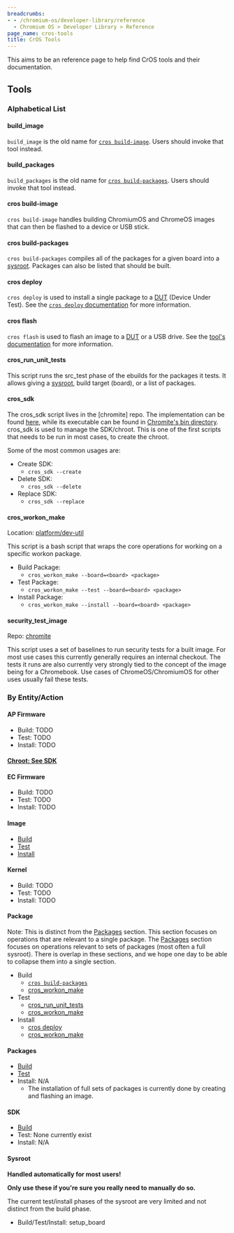 ```yaml
---
breadcrumbs:
- - /chromium-os/developer-library/reference
  - Chromium OS > Developer Library > Reference
page_name: cros-tools
title: CrOS Tools
---
```


This aims to be an reference page to help find CrOS tools and their documentation.

## Tools

### Alphabetical List

#### build_image

`build_image` is the old name for [`cros build-image`](#cros-build-image).
Users should invoke that tool instead.

#### build_packages

`build_packages` is the old name for
[`cros build-packages`](#cros-build-packages).  Users should invoke that tool
instead.

#### cros build-image

`cros build-image` handles building ChromiumOS and ChromeOS images that can then
be flashed to a device or USB stick.

#### cros build-packages

`cros build-packages` compiles all of the packages for a given board into a
[sysroot][build-glossary].  Packages can also be listed that should be built.

#### cros deploy

`cros deploy` is used to install a single package to a [DUT][glossary-acronyms] (Device Under Test).
See the [`cros deploy` documentation](/chromium-os/developer-library/reference/tools/cros-deploy/) for more information.

#### cros flash

`cros flash` is used to flash an image to a [DUT][glossary-acronyms] or a USB drive.
See the [tool's documentation](/chromium-os/developer-library/reference/tools/cros-flash/) for more information.

#### cros_run_unit_tests

This script runs the src_test phase of the ebuilds for the packages it tests.
It allows giving a [sysroot][build-glossary], build target (board), or a list of packages.

#### cros_sdk

The cros_sdk script lives in the [chromite] repo.
The implementation can be found [here](cros_sdk_src), while its executable can be found in [Chromite's bin directory](chromite_bin).
cros_sdk is used to manage the SDK/chroot.
This is one of the first scripts that needs to be run in most cases, to create the chroot.

Some of the most common usages are:
* Create SDK:
    * `cros_sdk --create`
* Delete SDK:
    * `cros_sdk --delete`
* Replace SDK:
    * `cros_sdk --replace`


#### cros_workon_make

Location: [platform/dev-util][cros-workon-make-src]

This script is a bash script that wraps the core operations for working on a specific workon package.

* Build Package:
    * `cros_workon_make --board=<board> <package>`
* Test Package:
    * `cros_workon_make --test --board=<board> <package>`
* Install Package:
    * `cros_workon_make --install --board=<board> <package>`

#### security_test_image

Repo: [chromite][chromite_bin]

This script uses a set of baselines to run security tests for a built image.
For most use cases this currently generally requires an internal checkout.
The tests it runs are also currently very strongly tied to the concept of the image being for a Chromebook.
Use cases of ChromeOS/ChromiumOS for other uses usually fail these tests.

### By Entity/Action

#### AP Firmware

* Build: TODO
* Test: TODO
* Install: TODO

#### [Chroot: See SDK](#sdk)

#### EC Firmware

* Build: TODO
* Test: TODO
* Install: TODO

#### Image

* [Build](#cros-build-image)
* [Test](#security_test_image)
* [Install](#cros-flash)

#### Kernel

* Build: TODO
* Test: TODO
* Install: TODO

#### Package

Note: This is distinct from the [Packages](#Packages) section.
This section focuses on operations that are relevant to a single package.
The [Packages](#Packages) section focuses on operations relevant to sets of packages (most often a full sysroot).
There is overlap in these sections, and we hope one day to be able to collapse them into a single section.

* Build
    * [`cros build-packages`](#cros-build-packages)
    * [cros_workon_make](#cros_workon_make)
* Test
    * [cros_run_unit_tests](#cros_run_unit_tests)
    * [cros_workon_make](#cros_workon_make)
* Install
    * [cros deploy](#cros-deploy)
    * [cros_workon_make](#cros_workon_make)

#### Packages

* [Build](#cros-build-packages)
* [Test](#cros_run_unit_tests)
* Install: N/A
    * The installation of full sets of packages is currently done by creating and flashing an image.

#### SDK

* [Build](#cros_sdk)
* Test: None currently exist
* Install: N/A

#### Sysroot
**Handled automatically for most users!**

**Only use these if you're sure you really need to manually do so.**

The current test/install phases of the sysroot are very limited and not distinct from the build phase.

 * Build/Test/Install: setup_board


[chromite_bin]: https://chromium.googlesource.com/chromiumos/chromite/+/HEAD/bin/
[cros_sdk_src]: https://chromium.googlesource.com/chromiumos/chromite/+/HEAD/scripts/cros_sdk.py
[crosutils]: https://chromium.googlesource.com/chromiumos/platform/crosutils/
[cros-workon-make-src]: https://chromium.googlesource.com/chromiumos/platform/dev-util/+/HEAD/host/cros_workon_make
[build-glossary]: /chromium-os/developer-library/glossary/#cros-build
[glossary-acronyms]: /chromium-os/developer-library/glossary/#acronyms
